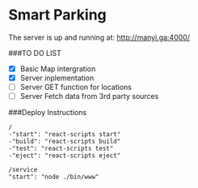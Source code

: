 # Smart Parking

The server is up and running at: http://manyi.ga:4000/

###TO DO LIST

- [x] Basic Map intergration
- [x] Server inplementation
- [ ] Server GET function for locations
- [ ] Server Fetch data from 3rd party sources

###Deploy Instructions
```
/
-"start": "react-scripts start"
-"build": "react-scripts build"
-"test": "react-scripts test"
-"eject": "react-scripts eject"
```
```
/service
"start": "node ./bin/www"
```